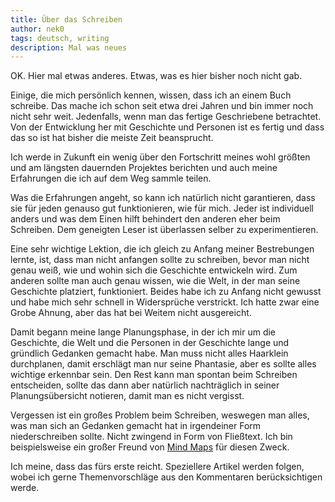 ```yaml
---
title: Über das Schreiben
author: nek0
tags: deutsch, writing
description: Mal was neues
---
```


OK. Hier mal etwas anderes. Etwas, was es hier bisher noch nicht gab.

Einige, die mich persönlich kennen, wissen, dass ich an einem Buch schreibe. Das mache ich schon seit
etwa drei Jahren und bin immer noch nicht sehr weit. Jedenfalls, wenn man das fertige Geschriebene
betrachtet. Von der Entwicklung her mit Geschichte und Personen ist es fertig und dass das so ist hat
bisher die meiste Zeit beansprucht.

Ich werde in Zukunft ein wenig über den Fortschritt meines wohl größten und am längsten dauernden
Projektes berichten und auch meine Erfahrungen die ich auf dem Weg sammle teilen.

Was die Erfahrungen angeht, so kann ich natürlich nicht garantieren, dass sie für jeden genauso gut
funktionieren, wie für mich. Jeder ist individuell anders und was dem Einen hilft behindert den
anderen eher beim Schreiben. Dem geneigten Leser ist überlassen selber zu experimentieren.

Eine sehr wichtige Lektion, die ich gleich zu Anfang meiner Bestrebungen lernte, ist, dass man nicht
anfangen sollte zu schreiben, bevor man nicht genau weiß, wie und wohin sich die Geschichte entwickeln
wird. Zum anderen sollte man auch genau wissen, wie die Welt, in der man seine Geschichte platziert,
funktioniert. Beides habe ich zu Anfang nicht gewusst und habe mich sehr schnell in Widersprüche
verstrickt. Ich hatte zwar eine Grobe Ahnung, aber das hat bei Weitem nicht ausgereicht.

Damit begann meine lange Planungsphase, in der ich mir um die Geschichte, die Welt und die Personen
in der Geschichte lange und gründlich Gedanken gemacht habe. Man muss nicht alles Haarklein
durchplanen, damit erschlägt man nur seine Phantasie, aber es sollte alles wichtige erkennbar sein.
Den Rest kann man spontan beim Schreiben entscheiden, sollte das dann aber natürlich nachträglich in
seiner Planungsübersicht notieren, damit man es nicht vergisst.

Vergessen ist ein großes Problem beim Schreiben, weswegen man alles, was man sich an Gedanken gemacht
hat in irgendeiner Form niederschreiben sollte. Nicht zwingend in Form von Fließtext. Ich bin
beispielsweise ein großer Freund von [Mind Maps][wiki MM] für diesen Zweck.

Ich meine, dass das fürs erste reicht. Speziellere Artikel werden folgen, wobei ich gerne
Themenvorschläge aus den Kommentaren berücksichtigen werde.

[wiki MM]: https://de.wikipedia.org/wiki/Mind-Map
